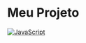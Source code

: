 # Meu Projeto

[![JavaScript](https://badgen.net/badge/lang/JavaScript/f7df1e?icon=github)](https://developer.mozilla.org/pt-BR/docs/Web/JavaScript)
